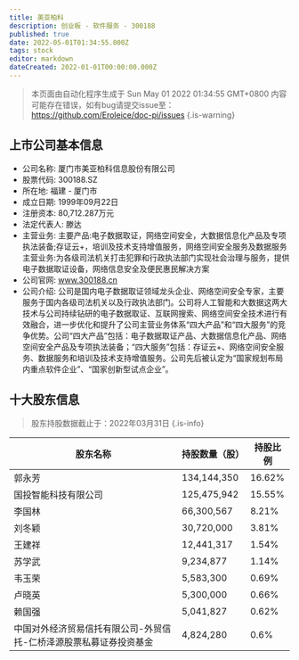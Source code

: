```yaml
---
title: 美亚柏科
description: 创业板 - 软件服务 - 300188
published: true
date: 2022-05-01T01:34:55.000Z
tags: stock
editor: markdown
dateCreated: 2022-01-01T00:00:00.000Z
---
```


> 本页面由自动化程序生成于 Sun May 01 2022 01:34:55 GMT+0800
> 内容可能存在错误，如有bug请提交issue至：https://github.com/Eroleice/doc-pi/issues
{.is-warning}

## 上市公司基本信息
- 公司名称: 厦门市美亚柏科信息股份有限公司
- 股票代码: 300188.SZ
- 所在地: 福建 - 厦门市
- 成立日期: 1999年09月22日
- 注册资本: 80,712.287万元
- 法定代表人: 滕达
- 主营业务: 主要产品:电子数据取证，网络空间安全，大数据信息化产品及专项执法装备;存证云+，培训及技术支持增值服务，网络空间安全服务及数据服务主营业务:为各级司法机关打击犯罪和行政执法部门实现社会治理与服务，提供电子数据取证设备，网络信息安全及便民惠民解决方案
- 公司官网: www.300188.cn
- 公司介绍: 公司是国内电子数据取证领域龙头企业、网络空间安全专家，主要服务于国内各级司法机关以及行政执法部门。公司将人工智能和大数据这两大技术与公司持续钻研的电子数据取证、互联网搜索、网络空间安全技术进行有效融合，进一步优化和提升了公司主营业务体系“四大产品”和“四大服务”的竞争优势。公司“四大产品”包括：电子数据取证产品、大数据信息化产品、网络空间安全产品及专项执法装备；“四大服务”包括：存证云+、网络空间安全服务、数据服务和培训及技术支持增值服务。公司先后被认定为“国家规划布局内重点软件企业”、“国家创新型试点企业”。


## 十大股东信息
> 股东持股数据截止于：2022年03月31日
{.is-info}

| 股东名称 | 持股数量（股） | 持股比例 |
| --- | --- | --- |
| 郭永芳 | 134,144,350 | 16.62% |
| 国投智能科技有限公司 | 125,475,942 | 15.55% |
| 李国林 | 66,300,567 | 8.21% |
| 刘冬颖 | 30,720,000 | 3.81% |
| 王建祥 | 12,441,317 | 1.54% |
| 苏学武 | 9,234,877 | 1.14% |
| 韦玉荣 | 5,583,300 | 0.69% |
| 卢晓英 | 5,300,000 | 0.66% |
| 赖国强 | 5,041,827 | 0.62% |
| 中国对外经济贸易信托有限公司-外贸信托-仁桥泽源股票私募证券投资基金 | 4,824,280 | 0.6% |




